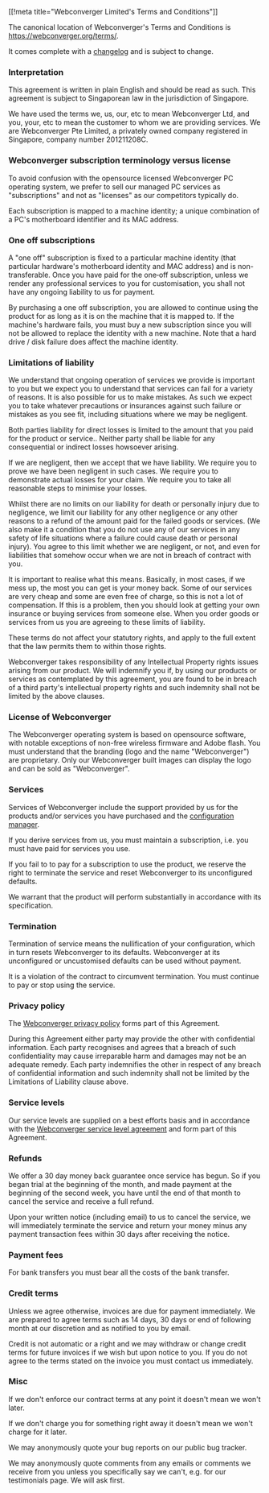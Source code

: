 [[!meta title="Webconverger Limited's Terms and Conditions"]]

The canonical location of Webconverger's Terms and Conditions is
<https://webconverger.org/terms/>.

It comes complete with a
[changelog](http://source.webconverger-org.branchable.com/?p=source.git;a=history;f=terms.mdwn;hb=HEAD)
and is subject to change.

### Interpretation

This agreement is written in plain English and should be read as such. This
agreement is subject to Singaporean law in the jurisdiction of Singapore.

We have used the terms we, us, our, etc to mean Webconverger Ltd, and you,
your, etc to mean the customer to whom we are providing services.  We are
Webconverger Pte Limited, a privately owned company registered in Singapore,
company number 201211208C.

### Webconverger subscription terminology versus license

To avoid confusion with the opensource licensed Webconverger PC operating
system, we prefer to sell our managed PC services as "subscriptions" and not as
"licenses" as our competitors typically do.

Each subscription is mapped to a machine identity; a unique combination of a
PC's motherboard identifier and its MAC address.

### One off subscriptions

A "one off" subscription is fixed to a particular machine identity (that
particular hardware's motherboard identity and MAC address) and is
non-transferable. Once you have paid for the one‐off subscription, unless we
render any professional services to you for customisation, you shall not have
any ongoing liability to us for payment.

By purchasing a one off subscription, you are allowed to continue using the
product for as long as it is on the machine that it is mapped to. If the
machine's hardware fails, you must buy a new subscription since you will not be
allowed to replace the identity with a new machine. Note that a hard drive /
disk failure does affect the machine identity.

### Limitations of liability

We understand that ongoing operation of services we provide is important to you
but we expect you to understand that services can fail for a variety of
reasons. It is also possible for us to make mistakes.  As such we expect you to
take whatever precautions or insurances against such failure or mistakes as you
see fit, including situations where we may be negligent.

Both parties liability for direct losses is limited to the amount that you paid
for the product or service.. Neither party shall be liable for any
consequential or indirect losses howsoever arising.

If we are negligent, then we accept that we have liability. We require you to
prove we have been negligent in such cases. We require you to demonstrate
actual losses for your claim. We require you to take all reasonable steps to
minimise your losses.

Whilst there are no limits on our liability for death or personally injury due
to negligence, we limit our liability for any other negligence or any other
reasons to a refund of the amount paid for the failed goods or services. (We
also make it a condition that you do not use any of our services in any safety
of life situations where a failure could cause death or personal injury). You
agree to this limit whether we are negligent, or not, and even for liabilities
that somehow occur when we are not in breach of contract with you.

It is important to realise what this means. Basically, in most cases, if we
mess up, the most you can get is your money back. Some of our services are very
cheap and some are even free of charge, so this is not a lot of compensation.
If this is a problem, then you should look at getting your own insurance or
buying services from someone else. When you order goods or services from us you
are agreeing to these limits of liability.

These terms do not affect your statutory rights, and apply to the full extent
that the law permits them to within those rights.

Webconverger takes responsibility of any Intellectual Property rights issues
arising from our product.  We will indemnify you if, by using our products or
services as contemplated by this agreement, you are found to be in breach of a
third party's intellectual property rights and such indemnity shall not be
limited by the above clauses.

### License of Webconverger

The Webconverger operating system is based on opensource software, with notable
exceptions of non-free wireless firmware and Adobe flash. You must understand
that the branding (logo and the name "Webconverger") are proprietary. Only our
Webconverger built images can display the logo and can be sold as
"Webconverger".

### Services

Services of Webconverger include the support provided by us for the products
and/or services you have purchased and the [configuration
manager](//config.webconverger.com).

If you derive services from us, you must maintain a subscription, i.e. you must
have paid for services you use.

If you fail to to pay for a subscription to use the product, we reserve the
right to terminate the service and reset Webconverger to its unconfigured
defaults.

We warrant that the product will perform substantially in accordance with its
specification.

### Termination

Termination of service means the nullification of your configuration, which in
turn resets Webconverger to its defaults. Webconverger at its unconfigured or
uncustomised defaults can be used without payment.

It is a violation of the contract to circumvent termination. You must continue
to pay or stop using the service.

### Privacy policy

The [Webconverger privacy policy](//webconverger.org/privacy/) forms part
of this Agreement.

During this Agreement either party may provide the other with confidential
information. Each party recognises and agrees that a breach of such
confidentiality may cause irreparable harm and damages may not be an adequate
remedy. Each party indemnifies the other in respect of any breach of
confidential information and such indemnity shall not be limited by the
Limitations of Liability clause above.

### Service levels

Our service levels are supplied on a best efforts basis and in accordance with
the [Webconverger service level agreement](//webconverger.org/sla/) and
form part of this Agreement.

### Refunds

We offer a 30 day money back guarantee once service has begun. So if you began
trial at the beginning of the month, and made payment at the beginning of the
second week, you have until the end of that month to cancel the service and
receive a full refund.

Upon your written notice (including email) to us to cancel the service, we will
immediately terminate the service and return your money minus any payment
transaction fees within 30 days after receiving the notice.

### Payment fees

For bank transfers you must bear all the costs of the bank transfer.

### Credit terms

Unless we agree otherwise, invoices are due for payment immediately. We are
prepared to agree terms such as 14 days, 30 days or end of following month at
our discretion and as notified to you by email.

Credit is not automatic or a right and we may withdraw or change credit terms
for future invoices if we wish but upon notice to you. If you do not agree to
the terms stated on the invoice you must contact us immediately.

### Misc

If we don't enforce our contract terms at any point it doesn't mean we won't
later.

If we don't charge you for something right away it doesn't mean we won't charge
for it later.

We may anonymously quote your bug reports on our public bug tracker.

We may anonymously quote comments from any emails or comments we receive from
you unless you specifically say we can't, e.g. for our testimonials page. We
will ask first.
